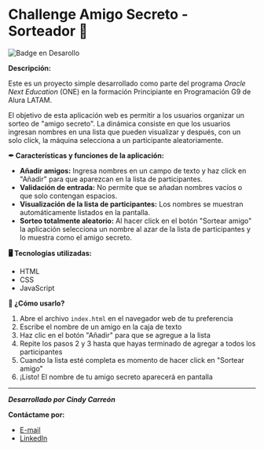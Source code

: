 # Challenge Amigo Secreto - Sorteador 🎲
![Badge en Desarollo](https://img.shields.io/badge/STATUS-TERMINADO-blue)

**Descripción:**

Este es un proyecto simple desarrollado como parte del programa *Oracle Next Education* (ONE) en la formación Principiante en Programación G9 de Alura LATAM.

El objetivo de esta aplicación web es permitir a los usuarios organizar un sorteo de "amigo secreto". La dinámica consiste en que los usuarios ingresan nombres en una lista que pueden visualizar y después, con un solo click, la máquina selecciona a un participante aleatoriamente.

**✒ Características y funciones de la aplicación:**

- **Añadir amigos:** Ingresa nombres en un campo de texto y haz click en "Añadir" para que aparezcan en la lista de participantes.
- **Validación de entrada:** No permite que se añadan nombres vacíos o que solo contengan espacios.
- **Visualización de la lista de participantes:** Los nombres se muestran automáticamente listados en la pantalla.
- **Sorteo totalmente aleatorio:** Al hacer click en el botón "Sortear amigo" la aplicación selecciona un nombre al azar de la lista de participantes y lo muestra como el amigo secreto.

**🖥 Tecnologías utilizadas:**

- HTML
- CSS
- JavaScript

**📌 ¿Cómo usarlo?**

1. Abre el archivo `index.html` en el navegador web de tu preferencia
2. Escribe el nombre de un amigo en la caja de texto
3. Haz clic en el botón "Añadir" para que se agregue a la lista
4. Repite los pasos 2 y 3 hasta que hayas terminado de agregar a todos los participantes
5. Cuando la lista esté completa es momento de hacer click en "Sortear amigo"
6. ¡Listo! El nombre de tu amigo secreto aparecerá en pantalla

---

**_Desarrollado por Cindy Carreón_**

**Contáctame por:**

- [E-mail](cindy.mch01@proton.me)
- [LinkedIn](https://www.linkedin.com/in/cindy-carre%C3%B3n-2b961a254/)
